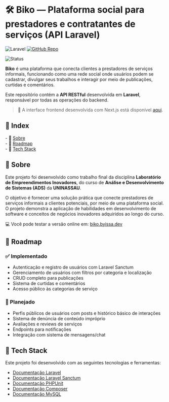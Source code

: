 # 🛠️ Biko — Plataforma social para prestadores e contratantes de serviços (API Laravel)

![Laravel](https://img.shields.io/badge/laravel-%23FF2D20.svg?style=for-the-badge&logo=laravel&logoColor=white) [![GitHub Repo](https://img.shields.io/badge/GitHub-Repository%20Link-181717?style=for-the-badge&logo=github)](https://github.com/issagomesdev/biko-api) 

![Status](https://img.shields.io/badge/status-in_development-yellow) 

**Biko** é uma plataforma que conecta clientes a prestadores de serviços informais, funcionando como uma rede social onde usuários podem se cadastrar, divulgar seus trabalhos e interagir por meio de publicações, curtidas e comentários.

Este repositório contém a **API RESTful** desenvolvida em **Laravel**, responsável por todas as operações do backend.

> 🔗 A interface frontend desenvolvida com Next.js está disponível [aqui](https://github.com/issagomesdev/biko).

<h2>🧭 Index</h2>

<p>
  - 📌 <a style="color: unset;" href="#about">Sobre</a><br/> 
  - 🚧 <a style="color: unset;" href="#roadmap">Roadmap</a><br/>
  - 🧪 <a style="color: unset;" href="#tech-stack">Tech Stack</a><br/>
</p>

<h2 id="about"> 📌 Sobre</h2>

Este projeto foi desenvolvido como trabalho final da disciplina **Laboratório de Empreendimentos Inovadores**, do curso de **Análise e Desenvolvimento de Sistemas (ADS)** da **UNINASSAU**.

O objetivo é fornecer uma solução prática que conecte prestadores de serviços informais a clientes potenciais, por meio de uma plataforma social. O projeto demonstra a aplicação de habilidades em desenvolvimento de software e conceitos de negócios inovadores adquiridos ao longo do curso.

💻 Você pode testar a versão online em: [biko.byissa.dev](https://biko.byissa.dev/)

<h2 id="roadmap"> 🚧 Roadmap</h2>

### ✅ Implementado

- Autenticação e registro de usuários com Laravel Sanctum
- Gerenciamento de usuários com filtros por categoria e localização
- CRUD completo para publicações
- Sistema de curtidas e comentários
- Acesso público às categorias de serviço

### 🔄 Planejado

- Perfis públicos de usuários com posts e histórico básico de interações
- Sistema de denúncia de conteúdo impróprio
- Avaliações e reviews de serviços
- Endpoints para notificações
- Integração com sistema de mensagens/chat

<h2 id="tech-stack"> 🧪 Tech Stack</h2>

Este projeto foi desenvolvido com as seguintes tecnologias e ferramentas:

- [Documentação Laravel](https://laravel.com/docs)  
- [Documentação Laravel Sanctum](https://laravel.com/docs/sanctum)  
- [Documentação PHPUnit](https://phpunit.de/documentation.html)  
- [Documentação Composer](https://getcomposer.org/doc/)  
- [Documentação MySQL](https://dev.mysql.com/doc/)